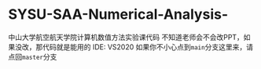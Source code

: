 # SYSU-SAA-Numerical-Analysis-
中山大学航空航天学院计算机数值方法实验课代码
不知道老师会不会改PPT，如果没改，那代码就是能用的
IDE: VS2020
如果你不小心点到`main`分支这里来，请点回`master`分支

